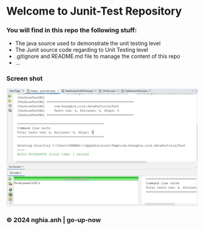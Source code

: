 # Welcome to Junit-Test Repository

### You will find in this repo the following stuff:
* The java source used to demonstrate the unit testing level
* The Junit source code regarding to Unit Testing level
* .gitignore and README.md file to manage the content of this repo
* ...

### Screen shot
![junit with TDD](https://github.com/go-up-now/junit-test/blob/main/images/unit-test-success.png)

### © 2024 nghia.anh | go-up-now